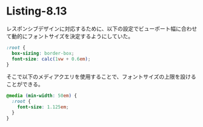 # Listing-8.13

レスポンシブデザインに対応するために、以下の設定でビューポート幅に合わせて動的にフォントサイズを決定するようにしていた。

```css
:root {
  box-sizing: border-box;
  font-size: calc(1vw + 0.6em);
}
```

そこで以下のメディアクエリを使用することで、フォントサイズの上限を設けることができる。

```css
@media (min-width: 50em) {
  :root {
    font-size: 1.125em;
  }
}
```
